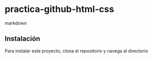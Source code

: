 # practica-github-html-css
markdown
## Instalación
Para instalar este proyecto, clona el repositorio y navega al directorio